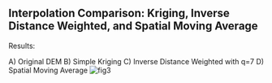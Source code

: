 ## Interpolation Comparison: Kriging, Inverse Distance Weighted, and Spatial Moving Average

Results:  

A) Original DEM   B) Simple Kriging   C) Inverse Distance Weighted with q=7   D) Spatial Moving Average
![fig3](https://user-images.githubusercontent.com/94650022/144731863-cdd536ff-a326-43a6-aa9d-3ad31a18ed02.png)

